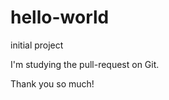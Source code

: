 hello-world
===========

initial project

I'm studying the pull-request on Git.

Thank you so much!
